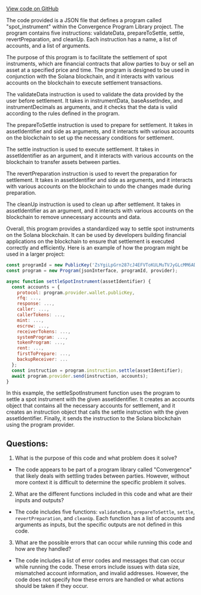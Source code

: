 [View code on GitHub](https://github.com/convergence-rfq/convergence-program-library/spot-instrument/js/idl/spot_instrument.json)

The code provided is a JSON file that defines a program called "spot_instrument" within the Convergence Program Library project. The program contains five instructions: validateData, prepareToSettle, settle, revertPreparation, and cleanUp. Each instruction has a name, a list of accounts, and a list of arguments. 

The purpose of this program is to facilitate the settlement of spot instruments, which are financial contracts that allow parties to buy or sell an asset at a specified price and time. The program is designed to be used in conjunction with the Solana blockchain, and it interacts with various accounts on the blockchain to execute settlement transactions.

The validateData instruction is used to validate the data provided by the user before settlement. It takes in instrumentData, baseAssetIndex, and instrumentDecimals as arguments, and it checks that the data is valid according to the rules defined in the program.

The prepareToSettle instruction is used to prepare for settlement. It takes in assetIdentifier and side as arguments, and it interacts with various accounts on the blockchain to set up the necessary conditions for settlement.

The settle instruction is used to execute settlement. It takes in assetIdentifier as an argument, and it interacts with various accounts on the blockchain to transfer assets between parties.

The revertPreparation instruction is used to revert the preparation for settlement. It takes in assetIdentifier and side as arguments, and it interacts with various accounts on the blockchain to undo the changes made during preparation.

The cleanUp instruction is used to clean up after settlement. It takes in assetIdentifier as an argument, and it interacts with various accounts on the blockchain to remove unnecessary accounts and data.

Overall, this program provides a standardized way to settle spot instruments on the Solana blockchain. It can be used by developers building financial applications on the blockchain to ensure that settlement is executed correctly and efficiently. Here is an example of how the program might be used in a larger project:

```javascript
const programId = new PublicKey('ZsYgiLpGrn287cJ4EFVToKULMuTVJyGLcMM6ADcm9iS');
const program = new Program(jsonInterface, programId, provider);

async function settleSpotInstrument(assetIdentifier) {
  const accounts = {
    protocol: program.provider.wallet.publicKey,
    rfq: ...,
    response: ...,
    caller: ...,
    callerTokens: ...,
    mint: ...,
    escrow: ...,
    receiverTokens: ...,
    systemProgram: ...,
    tokenProgram: ...,
    rent: ...,
    firstToPrepare: ...,
    backupReceiver: ...
  };
  const instruction = program.instruction.settle(assetIdentifier);
  await program.provider.send(instruction, accounts);
}
```

In this example, the settleSpotInstrument function uses the program to settle a spot instrument with the given assetIdentifier. It creates an accounts object that contains all the necessary accounts for settlement, and it creates an instruction object that calls the settle instruction with the given assetIdentifier. Finally, it sends the instruction to the Solana blockchain using the program provider.
## Questions: 
 1. What is the purpose of this code and what problem does it solve?
- The code appears to be part of a program library called "Convergence" that likely deals with settling trades between parties. However, without more context it is difficult to determine the specific problem it solves.

2. What are the different functions included in this code and what are their inputs and outputs?
- The code includes five functions: `validateData`, `prepareToSettle`, `settle`, `revertPreparation`, and `cleanUp`. Each function has a list of accounts and arguments as inputs, but the specific outputs are not defined in this code.

3. What are the possible errors that can occur while running this code and how are they handled?
- The code includes a list of error codes and messages that can occur while running the code. These errors include issues with data size, mismatched account information, and invalid addresses. However, the code does not specify how these errors are handled or what actions should be taken if they occur.